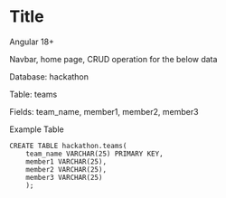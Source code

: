 # Title
Angular 18+

Navbar, home page, CRUD operation for the below data

Database: hackathon

Table: teams

Fields: team_name, member1, member2, member3

Example Table 
```
CREATE TABLE hackathon.teams(
	team_name VARCHAR(25) PRIMARY KEY,
	member1 VARCHAR(25),
	member2 VARCHAR(25),
	member3 VARCHAR(25)
	);
```
